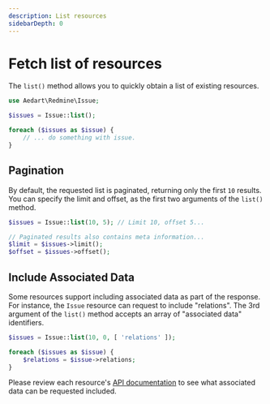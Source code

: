 ```yaml
---
description: List resources
sidebarDepth: 0
---
```


# Fetch list of resources

The `list()` method allows you to quickly obtain a list of existing resources.

```php
use Aedart\Redmine\Issue;

$issues = Issue::list();

foreach ($issues as $issue) {
    // ... do something with issue.
}
```

## Pagination

By default, the requested list is paginated, returning only the first `10` results.
You can specify the limit and offset, as the first two arguments of the `list()` method.

```php
$issues = Issue::list(10, 5); // Limit 10, offset 5...

// Paginated results also contains meta information...
$limit = $issues->limit();
$offset = $issues->offset();
```

## Include Associated Data

Some resources support including associated data as part of the response. For instance, the `Issue` resource can request to include "relations".
The 3rd argument of the `list()` method accepts an array of "associated data" identifiers. 

```php
$issues = Issue::list(10, 0, [ 'relations' ]);

foreach ($issues as $issue) {
    $relations = $issue->relations;
}
```

Please review each resource's [API documentation](https://www.redmine.org/projects/redmine/wiki/rest_api) to see what associated data can be requested included.